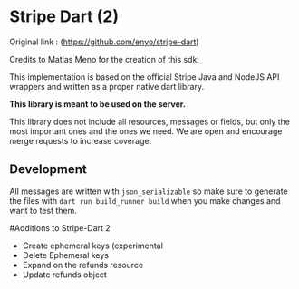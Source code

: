 # Stripe Dart (2)

Original link : (https://github.com/enyo/stripe-dart)

Credits to Matias Meno for the creation of this sdk!

This implementation is based on the official Stripe Java and NodeJS API wrappers
and written as a proper native dart library.

**This library is meant to be used on the server.**

This library does not include all resources, messages or fields, but only the
most important ones and the ones we need. We are open and encourage merge
requests to increase coverage.

## Development

All messages are written with `json_serializable` so make sure to generate the
files with `dart run build_runner build` when you make changes and want to test
them.

#Additions to Stripe-Dart 2
- Create ephemeral keys (experimental
- Delete Ephemeral keys
- Expand on the refunds resource
- Update refunds object
